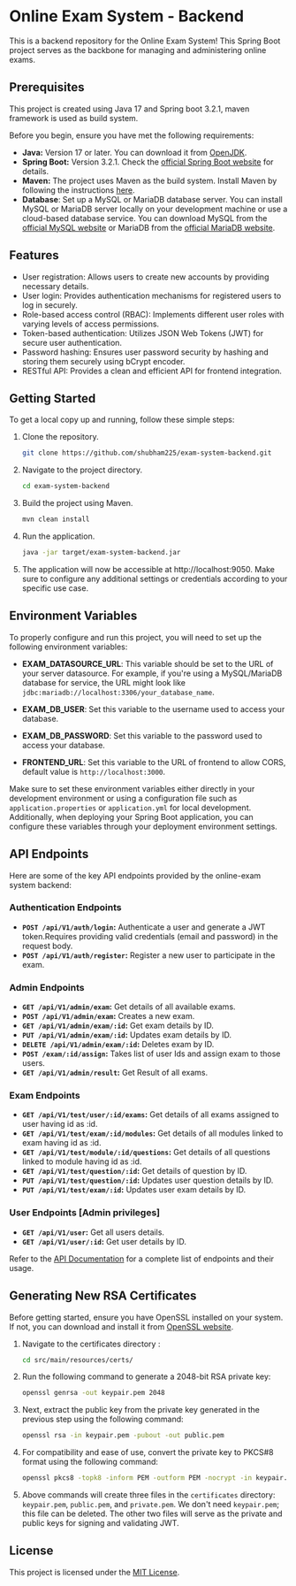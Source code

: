# Online Exam System - Backend
This is a backend repository for the Online Exam System! This Spring Boot project serves as the backbone for managing and administering online exams.

## Prerequisites
This project is created using Java 17 and Spring boot 3.2.1, maven framework is used as build system.

Before you begin, ensure you have met the following requirements:

- **Java:** Version 17 or later. You can download it from [OpenJDK](https://openjdk.java.net/).
- **Spring Boot:** Version 3.2.1. Check the [official Spring Boot website](https://spring.io/projects/spring-boot) for details.
- **Maven:** The project uses Maven as the build system. Install Maven by following the instructions [here](https://maven.apache.org/install.html).
- **Database**: Set up a MySQL or MariaDB database server. You can install MySQL or MariaDB server locally on your development machine or use a cloud-based database service. You can download MySQL from the [official MySQL website](https://dev.mysql.com/downloads/) or MariaDB from the [official MariaDB website](https://mariadb.org/download/).

## Features

- User registration: Allows users to create new accounts by providing necessary details.
- User login: Provides authentication mechanisms for registered users to log in securely.
- Role-based access control (RBAC): Implements different user roles with varying levels of access permissions.
- Token-based authentication: Utilizes JSON Web Tokens (JWT) for secure user authentication.
- Password hashing: Ensures user password security by hashing and storing them securely using bCrypt encoder.
- RESTful API: Provides a clean and efficient API for frontend integration.

## Getting Started

To get a local copy up and running, follow these simple steps:

1. Clone the repository.
   ```bash
   git clone https://github.com/shubham225/exam-system-backend.git
2. Navigate to the project directory.
    ```bash
   cd exam-system-backend
3. Build the project using Maven.
    ```bash
   mvn clean install
4. Run the application.
    ```bash
   java -jar target/exam-system-backend.jar
5. The application will now be accessible at http://localhost:9050. Make sure to configure any additional settings or credentials according to your specific use case.

## Environment Variables

To properly configure and run this project, you will need to set up the following environment variables:

- **EXAM_DATASOURCE_URL**: This variable should be set to the URL of your server datasource. For example, if you're using a MySQL/MariaDB database for service, the URL might look like `jdbc:mariadb://localhost:3306/your_database_name`.

- **EXAM_DB_USER**: Set this variable to the username used to access your database.

- **EXAM_DB_PASSWORD**: Set this variable to the password used to access your database.

- **FRONTEND_URL**: Set this variable to the URL of frontend to allow CORS, default value is `http://localhost:3000`.

Make sure to set these environment variables either directly in your development environment or using a configuration file such as `application.properties` or `application.yml` for local development. Additionally, when deploying your Spring Boot application, you can configure these variables through your deployment environment settings.

## API Endpoints
Here are some of the key API endpoints provided by the online-exam system backend:
### Authentication Endpoints
- **`POST /api/V1/auth/login`:** Authenticate a user and generate a JWT token.Requires providing valid credentials (email and password) in the request body.
- **`POST /api/V1/auth/register`:** Register a new user to participate in the exam.

### Admin Endpoints
- **`GET /api/V1/admin/exam`:** Get details of all available exams.
- **`POST /api/V1/admin/exam`:** Creates a new exam.
- **`GET /api/V1/admin/exam/:id`:** Get exam details by ID.
- **`PUT /api/V1/admin/exam/:id`:** Updates exam details by ID.
- **`DELETE /api/V1/admin/exam/:id`:** Deletes exam by ID.
- **`POST /exam/:id/assign`:** Takes list of user Ids and assign exam to those users.
- **`GET /api/V1/admin/result`:** Get Result of all exams.

### Exam Endpoints
- **`GET /api/V1/test/user/:id/exams`:** Get details of all exams assigned to user having id as :id.
- **`GET /api/V1/test/exam/:id/modules`:** Get details of all modules linked to exam having id as :id.
- **`GET /api/V1/test/module/:id/questions`:** Get details of all questions linked to module having id as :id.
- **`GET /api/V1/test/question/:id`:** Get details of question by ID.
- **`PUT /api/V1/test/question/:id`:** Updates user question details by ID.
- **`PUT /api/V1/test/exam/:id`:** Updates user exam details by ID.

### User Endpoints [Admin privileges]
- **`GET /api/V1/user`:** Get all users details.
- **`GET /api/V1/user/:id`:** Get user details by ID.

Refer to the [API Documentation](./docs/DOCUMENTATION.md) for a complete list of endpoints and their usage.

## Generating New RSA Certificates
Before getting started, ensure you have OpenSSL installed on your system. If not, you can download and install it from [OpenSSL website](https://www.openssl.org/).
1. Navigate to the certificates directory :
   ```bash
   cd src/main/resources/certs/
2. Run the following command to generate a 2048-bit RSA private key:
   ```bash
   openssl genrsa -out keypair.pem 2048
3. Next, extract the public key from the private key generated in the previous step using the following command:
    ```bash
   openssl rsa -in keypair.pem -pubout -out public.pem

4. For compatibility and ease of use, convert the private key to PKCS#8 format using the following command:
    ```bash
   openssl pkcs8 -topk8 -inform PEM -outform PEM -nocrypt -in keypair.pem -out private.pem

5. Above commands will create three files in the `certificates` directory: `keypair.pem`, `public.pem`, and `private.pem`. We don't need `keypair.pem`; this file can be deleted. The other two files will serve as the private and public keys for signing and validating JWT.

## License

This project is licensed under the [MIT License](LICENSE.md).
